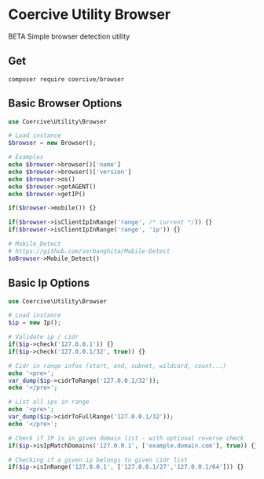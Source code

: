 Coercive Utility Browser
========================

BETA Simple browser detection utility

Get
---
```
composer require coercive/browser
```

Basic Browser Options
---------------------
```php
use Coercive\Utility\Browser

# Load instance
$browser = new Browser();

# Examples
echo $browser->browser()['name']
echo $browser->browser()['version']
echo $browser->os()
echo $browser->getAGENT()
echo $browser->getIP()

if($browser->mobile()) {}

if($browser->isClientIpInRange('range', /* current */)) {}
if($browser->isClientIpInRange('range', 'ip')) {}

# Mobile_Detect
# https://github.com/serbanghita/Mobile-Detect
$oBrowser->Mobile_Detect()
```


Basic Ip Options
-----------------
```php
use Coercive\Utility\Browser

# Load instance
$ip = new Ip();

# Validate ip / cidr
if($ip->check('127.0.0.1')) {}
if($ip->check('127.0.0.1/32', true)) {}

# Cidr in range infos (start, end, subnet, wildcard, count...)
echo '<pre>';
var_dump($ip->cidrToRange('127.0.0.1/32'));
echo '</pre>';

# List all ips in range
echo '<pre>';
var_dump($ip->cidrToFullRange('127.0.0.1/32'));
echo '</pre>';

# Check if IP is in given domain list - with optional reverse check
if($ip->isIpMatchDomains('127.0.0.1', ['example.domain.com'], true)) {}

# Checking if a given ip belongs to given cidr list
if($ip->isInRange('127.0.0.1', ['127.0.0.1/27','127.0.0.1/64'])) {}
```